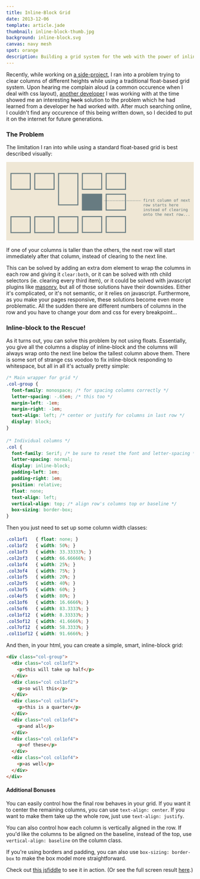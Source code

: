 ```yaml
---
title: Inline-Block Grid
date: 2013-12-06
template: article.jade
thumbnail: inline-block-thumb.jpg
background: inline-block.svg
canvas: navy mesh
spot: orange
description: Building a grid system for the web with the power of inline-block.
---
```


Recently, while working on [a side-project](http://www.pdxroasters.com/), I ran into a problem trying to clear columns of different heights while using a traditional float-based grid system. Upon hearing me complain aloud (a common occurence when I deal with css layout), [another developer](https://github.com/kitajchuk) I was working with at the time showed me an interesting ~~hack~~ solution to the problem which he had learned from a developer he had worked with. After much searching online, I couldn't find any occurence of this being written down, so I decided to put it on the internet for future generations.

### The Problem

The limitation I ran into while using a standard float-based grid is best described visually:

![Broken float layout](problem.svg)

If one of your columns is taller than the others, the next row will start immediately after that column, instead of clearing to the next line.

This can be solved by adding an extra dom element to wrap the columns in each row and giving it ```clear:both```, or it can be solved with nth child selectors (ie. clearing every third item), or it could be solved with javascript plugins like [masonry](http://masonry.desandro.com/), but all of those solutions have their downsides. Either it's complicated, or it's not semantic, or it relies on javascript. Furthermore, as you make your pages responsive, these solutions become even more problematic. All the sudden there are different numbers of columns in the row and you have to change your dom and css for every breakpoint...

### Inline-block to the Rescue!

As it turns out, you can solve this problem by not using floats. Essentially, you give all the columns a display of inline-block and the columns will always wrap onto the next line below the tallest column above them. There is some sort of strange css voodoo to fix inline-block responding to whitespace, but all in all it's actually pretty simple:

```css
/* Main wrapper for grid */
.col-group {
  font-family: monospace; /* for spacing columns correctly */
  letter-spacing: -.65em; /* this too */
  margin-left: -1em;
  margin-right: -1em;
  text-align: left; /* center or justify for columns in last row */
  display: block;
}

/* Individual columns */
.col {
  font-family: Serif; /* be sure to reset the font and letter-spacing */
  letter-spacing: normal;
  display: inline-block;
  padding-left: 1em;
  padding-right: 1em;
  position: relative;
  float: none;
  text-align: left;
  vertical-align: top; /* align row's columns top or baseline */
  box-sizing: border-box;
}
```

Then you just need to set up some column width classes:

```css
.col1of1   { float: none; }
.col1of2   { width: 50%; }
.col1of3   { width: 33.33333%; }
.col2of3   { width: 66.66666%; }
.col1of4   { width: 25%; }
.col3of4   { width: 75%; }
.col1of5   { width: 20%; }
.col2of5   { width: 40%; }
.col3of5   { width: 60%; }
.col4of5   { width: 80%; }
.col1of6   { width: 16.6666%; }
.col5of6   { width: 83.3333%; }
.col1of12  { width: 8.33333%; }
.col5of12  { width: 41.6666%; }
.col7of12  { width: 58.3333%; }
.col11of12 { width: 91.6666%; }
```

And then, in your html, you can create a simple, smart, inline-block grid:

```html
<div class="col-group">
  <div class="col col1of2">
    <p>this will take up half</p>
  </div>
  <div class="col col1of2">
    <p>so will this</p>
  </div>
  <div class="col col1of4">
    <p>this is a quarter</p>
  </div>
  <div class="col col1of4">
    <p>and all</p>
  </div>
  <div class="col col1of4">
    <p>of these</p>
  </div>
  <div class="col col1of4">
    <p>as well</p>
  </div>
</div>
```

#### Additional Bonuses

You can easily control how the final row behaves in your grid. If you want it to center the remaining columns, you can use ```text-align: center```. If you want to make them take up the whole row, just use ```text-align: justify```.

You can also control how each column is vertically aligned in the row. If you'd like the columns to be aligned on the baseline, instead of the top, use ```vertical-align: baseline``` on the column class.

If you're using borders and padding, you can also use ```box-sizing: border-box``` to make the box model more straightforward.

Check out [this jsfiddle](http://jsfiddle.net/9U6v5/25/) to see it in action. (Or see the full screen result [here](http://jsfiddle.net/9U6v5/25/show/).)


